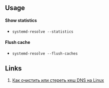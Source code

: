 ## Usage

#### Show statistics
* `systemd-resolve --statistics`

#### Flush cache
* `systemd-resolve --flush-caches`

## Links

1. [Как очистить или стереть кеш DNS на Linux](https://itsecforu.ru/2020/08/30/%F0%9F%8C%90-%D0%BA%D0%B0%D0%BA-%D0%BE%D1%87%D0%B8%D1%81%D1%82%D0%B8%D1%82%D1%8C-%D0%B8%D0%BB%D0%B8-%D1%81%D1%82%D0%B5%D1%80%D0%B5%D1%82%D1%8C-%D0%BA%D0%B5%D1%88-dns-%D0%BD%D0%B0-linux/)